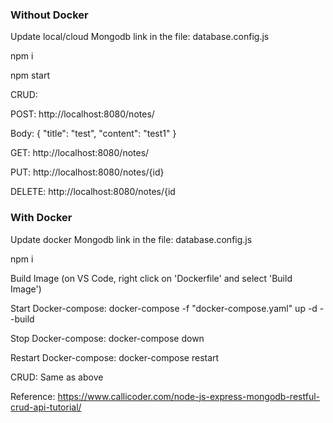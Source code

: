 ### Without Docker
Update local/cloud Mongodb link in the file: database.config.js

npm i

npm start

CRUD:

POST: http://localhost:8080/notes/

Body: {
	"title": "test",
	"content": "test1"
}

GET: http://localhost:8080/notes/

PUT: http://localhost:8080/notes/{id}

DELETE: http://localhost:8080/notes/{id

### With Docker
Update docker Mongodb link in the file: database.config.js

npm i

Build Image (on VS Code, right click on 'Dockerfile' and select 'Build Image')

Start Docker-compose: docker-compose -f "docker-compose.yaml" up -d --build

Stop Docker-compose: docker-compose down

Restart Docker-compose: docker-compose restart

CRUD: Same as above

Reference: https://www.callicoder.com/node-js-express-mongodb-restful-crud-api-tutorial/
